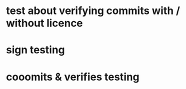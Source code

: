 # test about verifying commits with / without licence
# sign testing
# cooomits & verifies testing


